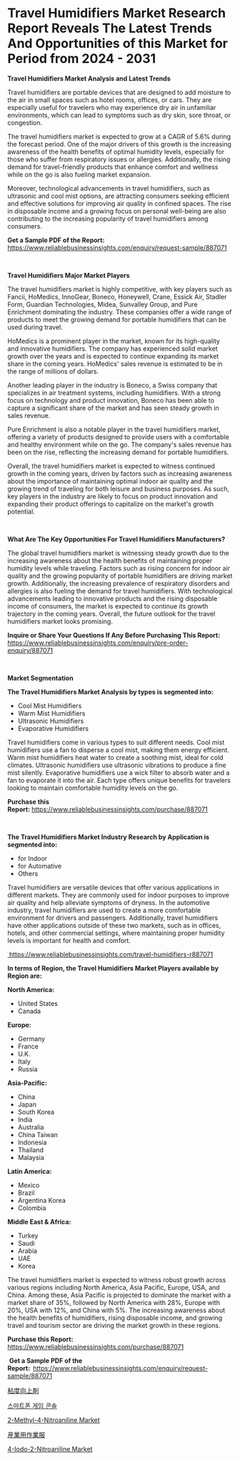 <p><h1>Travel Humidifiers Market Research Report Reveals The Latest Trends And Opportunities of this Market for Period from 2024 - 2031</h1></p><p><strong>Travel Humidifiers Market Analysis and Latest Trends</strong></p>
<p><p>Travel humidifiers are portable devices that are designed to add moisture to the air in small spaces such as hotel rooms, offices, or cars. They are especially useful for travelers who may experience dry air in unfamiliar environments, which can lead to symptoms such as dry skin, sore throat, or congestion.</p><p>The travel humidifiers market is expected to grow at a CAGR of 5.6% during the forecast period. One of the major drivers of this growth is the increasing awareness of the health benefits of optimal humidity levels, especially for those who suffer from respiratory issues or allergies. Additionally, the rising demand for travel-friendly products that enhance comfort and wellness while on the go is also fueling market expansion.</p><p>Moreover, technological advancements in travel humidifiers, such as ultrasonic and cool mist options, are attracting consumers seeking efficient and effective solutions for improving air quality in confined spaces. The rise in disposable income and a growing focus on personal well-being are also contributing to the increasing popularity of travel humidifiers among consumers.</p></p>
<p><strong>Get a Sample PDF of the Report:&nbsp;</strong> <a href="https://www.reliablebusinessinsights.com/enquiry/request-sample/887071">https://www.reliablebusinessinsights.com/enquiry/request-sample/887071</a></p>
<p>&nbsp;</p>
<p><strong>Travel Humidifiers Major Market Players</strong></p>
<p><p>The travel humidifiers market is highly competitive, with key players such as Fancii, HoMedics, InnoGear, Boneco, Honeywell, Crane, Essick Air, Stadler Form, Guardian Technologies, Midea, Sunvalley Group, and Pure Enrichment dominating the industry. These companies offer a wide range of products to meet the growing demand for portable humidifiers that can be used during travel.</p><p>HoMedics is a prominent player in the market, known for its high-quality and innovative humidifiers. The company has experienced solid market growth over the years and is expected to continue expanding its market share in the coming years. HoMedics' sales revenue is estimated to be in the range of millions of dollars.</p><p>Another leading player in the industry is Boneco, a Swiss company that specializes in air treatment systems, including humidifiers. With a strong focus on technology and product innovation, Boneco has been able to capture a significant share of the market and has seen steady growth in sales revenue.</p><p>Pure Enrichment is also a notable player in the travel humidifiers market, offering a variety of products designed to provide users with a comfortable and healthy environment while on the go. The company's sales revenue has been on the rise, reflecting the increasing demand for portable humidifiers.</p><p>Overall, the travel humidifiers market is expected to witness continued growth in the coming years, driven by factors such as increasing awareness about the importance of maintaining optimal indoor air quality and the growing trend of traveling for both leisure and business purposes. As such, key players in the industry are likely to focus on product innovation and expanding their product offerings to capitalize on the market's growth potential.</p></p>
<p>&nbsp;</p>
<p><strong>What Are The Key Opportunities For Travel Humidifiers Manufacturers?</strong></p>
<p><p>The global travel humidifiers market is witnessing steady growth due to the increasing awareness about the health benefits of maintaining proper humidity levels while traveling. Factors such as rising concern for indoor air quality and the growing popularity of portable humidifiers are driving market growth. Additionally, the increasing prevalence of respiratory disorders and allergies is also fueling the demand for travel humidifiers. With technological advancements leading to innovative products and the rising disposable income of consumers, the market is expected to continue its growth trajectory in the coming years. Overall, the future outlook for the travel humidifiers market looks promising.</p></p>
<p><strong>Inquire or Share Your Questions If Any Before Purchasing This Report:</strong> <a href="https://www.reliablebusinessinsights.com/enquiry/pre-order-enquiry/887071">https://www.reliablebusinessinsights.com/enquiry/pre-order-enquiry/887071</a></p>
<p>&nbsp;</p>
<p><strong>Market Segmentation</strong></p>
<p><strong>The Travel Humidifiers Market Analysis by types is segmented into:</strong></p>
<p><ul><li>Cool Mist Humidifiers</li><li>Warm Mist Humidifiers</li><li>Ultrasonic Humidifiers</li><li>Evaporative Humidifiers</li></ul></p>
<p><p>Travel humidifiers come in various types to suit different needs. Cool mist humidifiers use a fan to disperse a cool mist, making them energy efficient. Warm mist humidifiers heat water to create a soothing mist, ideal for cold climates. Ultrasonic humidifiers use ultrasonic vibrations to produce a fine mist silently. Evaporative humidifiers use a wick filter to absorb water and a fan to evaporate it into the air. Each type offers unique benefits for travelers looking to maintain comfortable humidity levels on the go.</p></p>
<p><strong>Purchase this Report:&nbsp;</strong><a href="https://www.reliablebusinessinsights.com/purchase/887071">https://www.reliablebusinessinsights.com/purchase/887071</a></p>
<p>&nbsp;</p>
<p><strong>The Travel Humidifiers Market Industry Research by Application is segmented into:</strong></p>
<p><ul><li>for Indoor</li><li>for Automative</li><li>Others</li></ul></p>
<p><p>Travel humidifiers are versatile devices that offer various applications in different markets. They are commonly used for indoor purposes to improve air quality and help alleviate symptoms of dryness. In the automotive industry, travel humidifiers are used to create a more comfortable environment for drivers and passengers. Additionally, travel humidifiers have other applications outside of these two markets, such as in offices, hotels, and other commercial settings, where maintaining proper humidity levels is important for health and comfort.</p></p>
<p><a href="https://www.reliablebusinessinsights.com/travel-humidifiers-r887071">&nbsp;https://www.reliablebusinessinsights.com/travel-humidifiers-r887071</a></p>
<p><strong>In terms of Region, the Travel Humidifiers Market Players available by Region are:</strong></p>
<p>
    <p> <strong> North America: </strong>
        <ul>
            <li>United States</li>
            <li>Canada</li>
        </ul>
        </p> 
    <p> <strong> Europe: </strong>
        <ul>
            <li>Germany</li>
            <li>France</li>
            <li>U.K.</li>
            <li>Italy</li>
            <li>Russia</li>
        </ul>
        </p> 
    <p> <strong> Asia-Pacific: </strong>
        <ul>
            <li>China</li>
            <li>Japan</li>
            <li>South Korea</li>
            <li>India</li>
            <li>Australia</li>
            <li>China Taiwan</li>
            <li>Indonesia</li>
            <li>Thailand</li>
            <li>Malaysia</li>
        </ul>
        </p> 
    <p> <strong> Latin America: </strong>
        <ul>
            <li>Mexico</li>
            <li>Brazil</li>
            <li>Argentina Korea</li>
            <li>Colombia</li>
        </ul>
        </p> 
    <p> <strong> Middle East & Africa: </strong>
        <ul>
            <li>Turkey</li>
            <li>Saudi</li>
            <li>Arabia</li>
            <li>UAE</li>
            <li>Korea</li>
        </ul>
    </p>
    </p>
<p><p>The travel humidifiers market is expected to witness robust growth across various regions including North America, Asia Pacific, Europe, USA, and China. Among these, Asia Pacific is projected to dominate the market with a market share of 35%, followed by North America with 28%, Europe with 20%, USA with 12%, and China with 5%. The increasing awareness about the health benefits of humidifiers, rising disposable income, and growing travel and tourism sector are driving the market growth in these regions.</p></p>
<p><strong>Purchase this Report: </strong><a href="https://www.reliablebusinessinsights.com/purchase/887071">https://www.reliablebusinessinsights.com/purchase/887071</a></p>
<p>&nbsp;<strong>Get a Sample PDF of the Report:&nbsp;&nbsp;</strong><a href="https://www.reliablebusinessinsights.com/enquiry/request-sample/887071">https://www.reliablebusinessinsights.com/enquiry/request-sample/887071</a></p>
<p><strong></strong></p>
<p><p><a href="https://github.com/DeonBoer2023/Market-Research-Report-List-1/blob/main/7429984140074.md">粘度向上剤</a></p><p><a href="https://github.com/PercyHagernes9778/Market-Research-Report-List-2/blob/main/5185516147982.md">스마트폰 게임 콘솔</a></p><p><a href="https://github.com/LiamDavis60/Market-Research-Report-List-1/blob/main/2-methyl-4-nitroaniline-market.md">2-Methyl-4-Nitroaniline Market</a></p><p><a href="https://github.com/efcvopdgkdx128/Market-Research-Report-List-2/blob/main/1281301140075.md">産業用作業服</a></p><p><a href="https://github.com/anwarsahrul281/Market-Research-Report-List-1/blob/main/4-iodo-2-nitroaniline-market.md">4-Iodo-2-Nitroaniline Market</a></p></p>